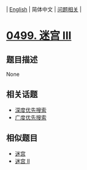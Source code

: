 
| [English](README_EN.md) | 简体中文 | [问题相关](QUESTION.md) |
# [0499. 迷宫 III](https://leetcode-cn.com/problems/the-maze-iii/)
## 题目描述
None
## 相关话题
- [深度优先搜索](https://leetcode-cn.com/tag/depth-first-search)
- [广度优先搜索](https://leetcode-cn.com/tag/breadth-first-search)
## 相似题目
- [迷宫](../0490/README.md)
- [迷宫 II](../0505/README.md)
